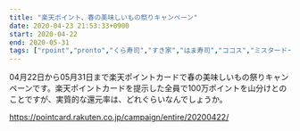 ```yaml
---
title: "楽天ポイント、春の美味しいもの祭りキャンペーン"
date: 2020-04-23 21:53:33+0900
start: 2020-04-22
end: 2020-05-31
tags: ["rpoint","pronto","くら寿司","すき家","はま寿司","ココス","ミスタードーナツ","リンガーハット","ロイヤルホスト","大戸屋","温野菜","銀だこ"]
---
```


04月22日から05月31日まで楽天ポイントカードで春の美味しいもの祭りキャンペーンです。楽天ポイントカードを提示した全員で100万ポイントを山分けとのことですが、実質的な還元率は、どれぐらいなんでしょうか。

https://pointcard.rakuten.co.jp/campaign/entire/20200422/
